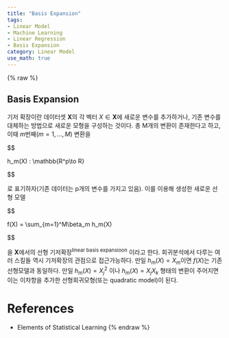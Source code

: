 ```yaml
---
title: "Basis Expansion"
tags:
- Linear Model
- Machine Learning
- Linear Regression
- Basis Expansion
category: Linear Model
use_math: true
---
```

{% raw %}
## Basis Expansion
기저 확장이란 데이터셋 $\mathbf{X}$의 각 벡터 $X\in\mathbf{X}$에 새로운 변수를 추가하거나, 기존 변수를 대체하는 방법으로 새로운 모형을 구성하는 것이다. 총 M개의 변환이 존재한다고 하고, 이때 $m$번째($m= 1,\ldots,M$) 변환을   

$$

h_m(X) : \mathbb{R^p\to R}

$$

로 표기하자(기존 데이터는 p개의 변수를 가지고 있음). 이를 이용해 생성한 새로운 선형 모델    

$$

f(X) = \sum_{m=1}^M\beta_m h_m(X)

$$

을 $\mathbf{X}$에서의 선형 기저확장<sup>linear basis expansioon</sup> 이라고 한다. 회귀분석에서 다루는 여러 스킬들 역시 기저확장의 관점으로 접근가능하다. 만일 $h_m(X) = X_m$이면 $f(X)$는 기존 선형모델과 동일하다. 만일 $h_m(X) = X_j^2$ 이나 $h_m(X) = X_jX_k$ 형태의 변환이 주어지면 이는 이차항을 추가한 선형회귀모형(또는 quadratic model)이 된다.   



# References
 - Elements of Statistical Learning
{% endraw %}